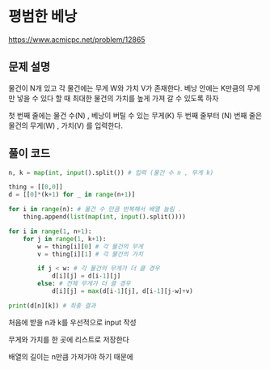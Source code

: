 # 평범한 베낭 

https://www.acmicpc.net/problem/12865

## 문제 설명 
물건이 N개 있고 각 물건에는 무게 W와 가치 V가 존재한다. 
베낭 안에는 K만큼의 무게만 넣을 수 있다 할 때 
최대한 물건의 가치를 높게 가져 갈 수 있도록 하자

첫 번째 줄에는 물건 수(N) , 베낭이 버틸 수 있는 무게(K) 
두 번째 줄부터 (N) 번째 줄은  물건의 무게(W) , 가치(V) 를 입력한다.  


## 풀이 코드
```python
n, k = map(int, input().split()) # 입력 (물건 수 n , 무게 k)

thing = [[0,0]]
d = [[0]*(k+1) for _ in range(n+1)] 

for i in range(n): # 물건 수 만큼 반복해서 배열 늘림 . 
    thing.append(list(map(int, input().split()))) 

for i in range(1, n+1): 
    for j in range(1, k+1):
        w = thing[i][0] # 각 물건의 무게 
        v = thing[i][1] # 각 물건의 가치

        if j < w: # 각 물건의 무게가 더 클 경우  
            d[i][j] = d[i-1][j]
        else: # 전체 무게가 더 클 경우 
            d[i][j] = max(d[i-1][j], d[i-1][j-w]+v)

print(d[n][k]) # 최종 결과 
```

처음에 받을 n과 k를 우선적으로 input 작성  

무게와 가치를 한 곳에 리스트로 저장한다  

배열의 길이는 n만큼 가져가야 하기 때문에 
